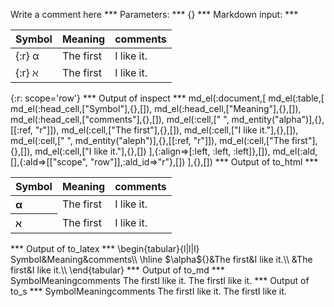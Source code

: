 Write a comment here
*** Parameters: ***
{}
*** Markdown input: ***

  Symbol    | Meaning | comments
------------|---------|---------
{:r} &alpha; | The first | I like it.
{:r} &aleph; | The first | I like it.


{:r: scope='row'}
*** Output of inspect ***
md_el(:document,[
	md_el(:table,[
		md_el(:head_cell,["Symbol"],{},[]),
		md_el(:head_cell,["Meaning"],{},[]),
		md_el(:head_cell,["comments"],{},[]),
		md_el(:cell,[" ", md_entity("alpha")],{},[[:ref, "r"]]),
		md_el(:cell,["The first"],{},[]),
		md_el(:cell,["I like it."],{},[]),
		md_el(:cell,[" ", md_entity("aleph")],{},[[:ref, "r"]]),
		md_el(:cell,["The first"],{},[]),
		md_el(:cell,["I like it."],{},[])
	],{:align=>[:left, :left, :left]},[]),
	md_el(:ald,[],{:ald=>[["scope", "row"]],:ald_id=>"r"},[])
],{},[])
*** Output of to_html ***
<table><thead><tr><th>Symbol</th><th>Meaning</th><th>comments</th></tr></thead><tbody><tr><th scope='row' style='text-align: left;'> &#945;</th><td style='text-align: left;'>The first</td><td style='text-align: left;'>I like it.</td>
</tr><tr><th scope='row' style='text-align: left;'> &aleph;</th><td style='text-align: left;'>The first</td><td style='text-align: left;'>I like it.</td>
</tr></tbody></table>
*** Output of to_latex ***
\begin{tabular}{l|l|l}
Symbol&Meaning&comments\\
\hline 
 $\alpha${}&The first&I like it.\\
 &The first&I like it.\\
\end{tabular}
*** Output of to_md ***
SymbolMeaningcomments The firstI like it. The firstI like it.
*** Output of to_s ***
SymbolMeaningcomments The firstI like it. The firstI like it.

